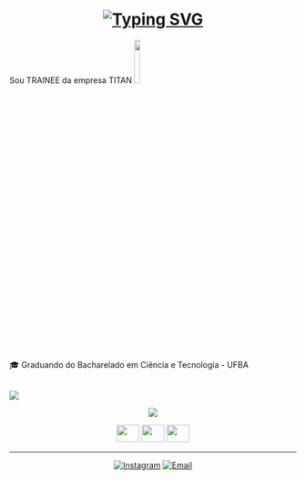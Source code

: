 <h1 align="center">
  <a href="https://git.io/typing-svg"><img src="https://readme-typing-svg.demolab.com?font=Source+Code+Pro&size=21&pause=1001&color=F7F7F7&center=true&vCenter=true&random=true&width=435&lines=ol%C3%A1%2C+eu+sou+Luis+Fernando+%F0%9F%91%8B;" alt="Typing SVG" /></a>
</h1>

Sou TRAINEE da empresa TITAN
<img  width="14%" src="https://www.titanci.com.br/_next/static/media/LogoHeader.60daafdc.svg"/><br />

🎓 Graduando do Bacharelado em Ciência e Tecnologia - UFBA
<br /><br />



<p >   <img src="https://github-readme-stats.vercel.app/api?username=luis-fernando12&show_icons=true&theme=radical" /> </p>   <p align="center">   <img src="https://github-readme-stats.vercel.app/api/top-langs/?username=luis-fernando12&layout=compact&theme=radical" /> </p>


<div align="center">  
  <img height="30" width="40" src="https://cdn.jsdelivr.net/gh/devicons/devicon@latest/icons/html5/html5-plain-wordmark.svg" />
         <img height="30" width="40" src="https://cdn.jsdelivr.net/gh/devicons/devicon@latest/icons/css3/css3-original-wordmark.svg" />
  <img height="30" width="40" src="https://cdn.jsdelivr.net/gh/devicons/devicon@latest/icons/javascript/javascript-original.svg" />
          
   </div>
<hr>
   <div align ="center">
<a href="https://www.instagram.com/fernando_luis080/" target="_blank"><img alt="Instagram" src="https://img.shields.io/badge/-Instagram-%23E4405F?style=for-the-badge&logo=instagram&logoColor=white" target="_blank"></a>
 <a href="fernandobasousan@gmail.com"><img alt="Email" src="https://img.shields.io/badge/-Email-%23333?style=for-the-badge&logo=gmail&logoColor=white"></a>

    
   </div>
          
          
